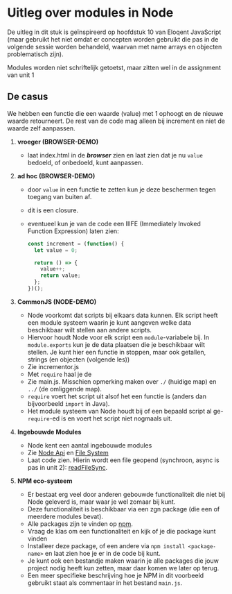 # Uitleg over modules in Node

De uitleg in dit stuk is geïnspireerd op hoofdstuk 10 van Eloqent JavaScript (maar gebruikt het niet omdat er concepten worden gebruikt die pas in de volgende sessie worden behandeld, waarvan met name arrays en objecten problematisch zijn).

Modules worden niet schriftelijk getoetst, maar zitten wel in de assignment van unit 1

## De casus

We hebben een functie die een waarde (value) met 1 ophoogt en de nieuwe waarde retourneert. De rest van de code mag alleen bij increment en niet de waarde zelf aanpassen.

1. **vroeger (BROWSER-DEMO)**

   - laat index.html in de **_browser_** zien en laat zien dat je nu `value` bedoeld, of onbedoeld, kunt aanpassen.

2. **ad hoc (BROWSER-DEMO)**

   - door `value` in een functie te zetten kun je deze beschermen tegen toegang van buiten af.
   - dit is een closure.
   - eventueel kun je van de code een IIIFE (Immediately Invoked Function Expression) laten zien:

     ```javascript
     const increment = (function() {
       let value = 0;

       return () => {
         value++;
         return value;
       };
     })();
     ```

3. **CommonJS (NODE-DEMO)**

   - Node voorkomt dat scripts bij elkaars data kunnen. Elk script heeft een module systeem waarin je kunt aangeven welke data beschikbaar wilt stellen aan andere scripts.
   - Hiervoor houdt Node voor elk script een `module`-variabele bij. In `module.exports` kun je de data plaatsen die je beschikbaar wilt stellen. Je kunt hier een functie in stoppen, maar ook getallen, strings (en objecten (volgende les))
   - Zie incrementor.js
   - Met `require` haal je de
   - Zie main.js. Misschien opmerking maken over `./` (huidige map) en `../` (de omliggende map).
   - `require` voert het script uit alsof het een functie is (anders dan bijvoorbeeld `import` in Java).
   - Het module systeem van Node houdt bij of een bepaald script al ge-`require`-ed is en voert het script niet nogmaals uit.

4. **Ingebouwde Modules**

   - Node kent een aantal ingebouwde modules
   - Zie [Node Api](https://nodejs.org/api/) en [File System](https://nodejs.org/api/fs.html#fs_file_system)
   - Laat code zien. Hierin wordt een file geopend (synchroon, async is pas in unit 2): [readFileSync](https://nodejs.org/api/fs.html#fs_fs_readfilesync_path_options).

5. **NPM eco-systeem**
   - Er bestaat erg veel door anderen gebouwde functionaliteit die niet bij Node geleverd is, maar waar je wel zomaar bij kunt.
   - Deze functionaliteit is beschikbaar via een zgn package (die een of meerdere modules bevat).
   - Alle packages zijn te vinden op [npm](https://www.npmjs.com/).
   - Vraag de klas om een functionaliteit en kijk of je die package kunt vinden
   - Installeer deze package, of een andere via `npm install <package-name>` en laat zien hoe je er in de code bij kunt.
   - Je kunt ook een bestandje maken waarin je alle packages die jouw project nodig heeft kun zetten, maar daar komen we later op terug.
   - Een meer specifieke beschrijving hoe je NPM in dit voorbeeld gebruikt staat als commentaar in het bestand `main.js`.
